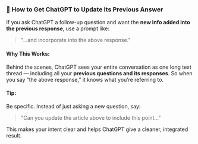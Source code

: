 
### 📝 How to Get ChatGPT to Update Its Previous Answer

If you ask ChatGPT a follow-up question and want the **new info added into the previous response**, use a prompt like:

> "…and incorporate into the above response."

#### Why This Works:

Behind the scenes, ChatGPT sees your entire conversation as one long text thread — including all your **previous questions and its responses**. So when you say “the above response,” it knows what you’re referring to.

#### Tip:
Be specific. Instead of just asking a new question, say:

> "Can you update the article above to include this point..."

This makes your intent clear and helps ChatGPT give a cleaner, integrated result.